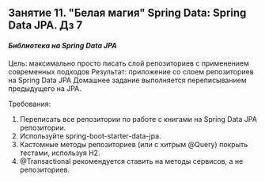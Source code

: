 ## Занятие 11. "Белая магия" Spring Data: Spring Data JPA. Дз 7

#### _Библиотека на Spring Data JPA_ 

Цель: максимально просто писать слой репозиториев с применением современных подходов
Результат: приложение со слоем репозиториев на Spring Data JPA
Домашнее задание выполняется переписыванием предыдущего на JPA.

Требования:
1. Переписать все репозитории по работе с книгами на Spring Data JPA репозитории.
2. Используйте spring-boot-starter-data-jpa.
3. Кастомные методы репозиториев (или с хитрым @Query) покрыть тестами, используя H2.
4. @Transactional рекомендуется ставить на методы сервисов, а не репозиториев.